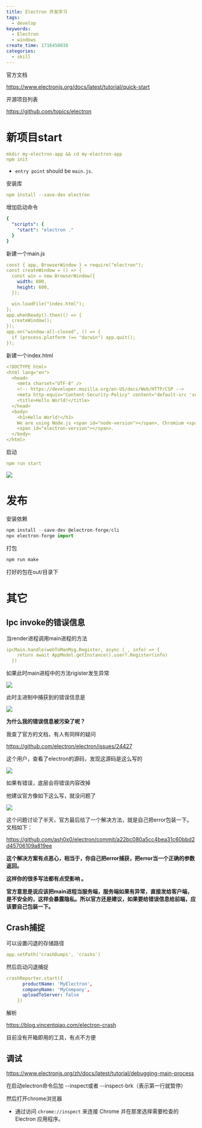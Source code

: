 ```yaml
---
title: Electron 开发学习
tags:
  - develop
keywords:
  - Electron
  - windows
create_time: 1716458038
categories:
  - skill
---
```



官方文档

https://www.electronjs.org/docs/latest/tutorial/quick-start

开源项目列表

https://github.com/topics/electron

# 新项目start

```yaml
mkdir my-electron-app && cd my-electron-app
npm init
```

- `entry point` should be `main.js`.

安装库

```yaml
npm install --save-dev electron
```

增加启动命令

```yaml
{
  "scripts": {
    "start": "electron ."
  }
}
```

新建一个main.js

```yaml
const { app, BrowserWindow } = require("electron");
const createWindow = () => {
  const win = new BrowserWindow({
    width: 800,
    height: 600,
  });

  win.loadFile("index.html");
};
app.whenReady().then(() => {
  createWindow();
});
app.on("window-all-closed", () => {
  if (process.platform !== "darwin") app.quit();
});
```

新建一个index.html

```yaml
<!DOCTYPE html>
<html lang="en">
  <head>
    <meta charset="UTF-8" />
    <!-- https://developer.mozilla.org/en-US/docs/Web/HTTP/CSP -->
    <meta http-equiv="Content-Security-Policy" content="default-src 'self'; script-src 'self'" />
    <title>Hello World!</title>
  </head>
  <body>
    <h1>Hello World!</h1>
    We are using Node.js <span id="node-version"></span>, Chromium <span id="chrome-version"></span>, and Electron
    <span id="electron-version"></span>.
  </body>
</html>
```

启动

```yaml
npm run start
```

<img src="/assets/CX9Jb1f3Oo3QauxaryPc6icbnYc.png" src-width="775" class="markdown-img m-auto" src-height="292" align="center"/>

# 发布

安装依赖

```ts
npm install --save-dev @electron-forge/cli
npx electron-forge import
```

打包

```ts
npm run make
```

打好的包在out/目录下

# 其它

## Ipc invoke的错误信息

当render进程调用main进程的方法 

```yaml
ipcMain.handle(webToManMsg.Register, async (_, info) => {
    return await AppModel.getInstance().user?.Register(info)
  })
```

如果此时main进程中的方法rigister发生异常

<img src="/assets/NN94b6CUJoJ7zixQgUDc0PpQnNb.png" src-width="750" class="markdown-img m-auto" src-height="135" align="center"/>

此时主进制中捕获到的错误信息是

<img src="/assets/Ehddb8wvSoOSf6xVrCEc9pZ5nRd.png" src-width="624" class="markdown-img m-auto" src-height="53" align="center"/>

**为什么我的错误信息被污染了呢？**

我查了官方的文档，有人有同样的疑问

https://github.com/electron/electron/issues/24427

这个用户，查看了electron的源码，发现这源码是这么写的

<img src="/assets/P8nnbvIRBo9NNKxjIOJcXgP6nDe.png" src-width="664" class="markdown-img m-auto" src-height="148" align="center"/>

如果有错误，底层会将错误内容改掉

他建议官方像如下这么写，就没问题了

<img src="/assets/ThYkbO5m4okTCExUnlDcbhf1nqf.png" src-width="601" class="markdown-img m-auto" src-height="147" align="center"/>

这个问题讨论了半天，官方最后给了一个解决方法，就是自己把error包装一下。文档如下：

https://github.com/ash0x0/electron/commit/a22bc080a5cc4bea31c60bbd2d45706109a819ee

**这个解决方案有点恶心，相当于，你自己把error捕获，把error当一个正确的参数返回。**

**这样你的很多写法都有点受影响 。**

**官方意思是说应该把main进程当服务端，服务端如果有异常，直接发给客户端，是不安全的，这样会暴露隐私。所以官方还是建议，如果要给错误信息给前端，应该要自己包装一下。**

## Crash捕捉

可以设置闪退的存储路径 

```yaml
app.setPath('crashDumps', 'crashs')
```

然后启动闪退捕捉

```yaml
crashReporter.start({
      productName: 'MyElectron',
      companyName: 'MyCompany',
      uploadToServer: false
    })
```

解析

https://blog.vincentqiao.com/electron-crash

目前没有开箱即用的工具，有点不方便 

## 调试

https://www.electronjs.org/zh/docs/latest/tutorial/debugging-main-process

在启动electron命令后加 --inspect或者 --inspect-brk（表示第一行就暂停）

然后打开chrome浏览器

- 通过访问 `chrome://inspect` 来连接 Chrome 并在那里选择需要检查的Electron 应用程序。

